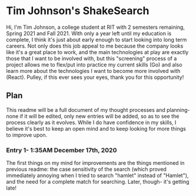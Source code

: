 # Tim Johnson's ShakeSearch
Hi, I'm Tim Johnson, a college student at RIT with 2 semesters remaining,
Spring 2021 and Fall 2021. With only a year left until my education is
complete, I think it's just about early enough to start looking into long
term careers. Not only does this job appeal to me because the company looks
like it's a great place to work, and the main technologies at play are
exactly those that I want to be involved with, but this "screening" 
process of a project allows me to flex/put into practice my current 
skills (Go) and also learn more about the technologies I want to become
more involved with (React). Pulley, if this ever sees your eyes, thank
you for this opportunity!

## Plan
This readme will be a full document of my thought processes and planning-
none if it will be edited, only new entries will be added, so as to see
the process clearly as it evolves. While I do have confidence in my skills,
I believe it's best to keep an open mind and to keep looking for more things
to improve upon.

### Entry 1- 1:35AM December 17th, 2020
The first things on my mind for improvements are the things mentioned in
previous readme: the case sensitivity of the search (which proved immediately
annoying when I tried to search "hamlet" instead of "Hamlet"), and the need
for a complete match for searching. Later, though- it's getting late!